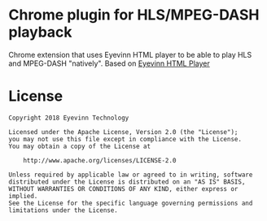 # Chrome plugin for HLS/MPEG-DASH playback

Chrome extension that uses Eyevinn HTML player to be able to play HLS and MPEG-DASH "natively". Based on [Eyevinn HTML Player](https://eyevinn.github.io/html-player)

# License

```
Copyright 2018 Eyevinn Technology

Licensed under the Apache License, Version 2.0 (the "License");
you may not use this file except in compliance with the License.
You may obtain a copy of the License at

    http://www.apache.org/licenses/LICENSE-2.0

Unless required by applicable law or agreed to in writing, software
distributed under the License is distributed on an "AS IS" BASIS,
WITHOUT WARRANTIES OR CONDITIONS OF ANY KIND, either express or implied.
See the License for the specific language governing permissions and
limitations under the License.
```
